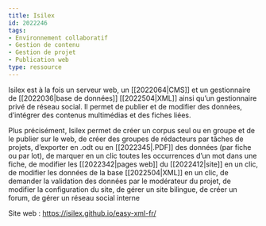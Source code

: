 ```yaml
---
title: Isilex
id: 2022246
tags:
- Environnement collaboratif
- Gestion de contenu
- Gestion de projet
- Publication web
type: ressource
---
```


Isilex est à la fois un serveur web, un [[2022064|CMS]] et un gestionnaire de [[2022036|base de données]] [[2022504|XML]] ainsi qu’un gestionnaire privé de réseau social. Il permet de publier et de modifier des données, d’intégrer des contenus multimédias et des fiches liées. 

Plus précisément, Isilex permet de créer un corpus seul ou en groupe et de le publier sur le web, de créer des groupes de rédacteurs par tâches de projets, d’exporter en .odt ou en [[2022345|.PDF]] des données (par fiche ou par lot), de marquer en un clic toutes les occurrences d’un mot dans une fiche, de modifier les [[2022342|pages web]] du [[2022412|site]] en un clic, de modifier les données de la base [[2022504|XML]] en un clic, de demander la validation des données par le modérateur du projet, de modifier la configuration du site, de gérer un site bilingue, de créer un forum, de gérer un réseau social interne

Site web : <https://isilex.github.io/easy-xml-fr/>

